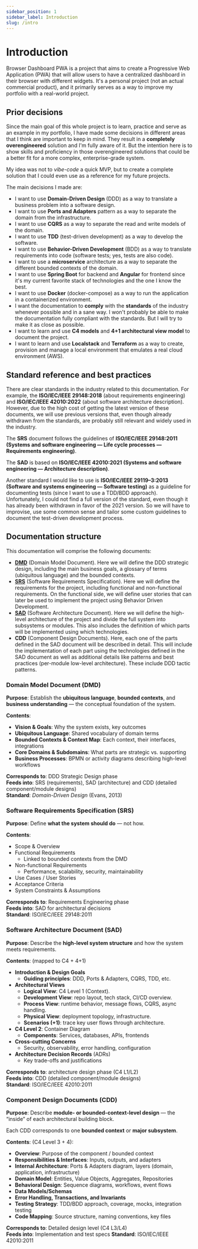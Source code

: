 ```yaml
---
sidebar_position: 1
sidebar_label: Introduction
slug: /intro
---
```


# Introduction

Browser Dashboard PWA is a project that aims to create a Progressive Web Application (PWA) that will allow users to
have a centralized dashboard in their browser with different widgets. It's a personal project (not an actual commercial
product), and it primarily serves as a way to improve my portfolio with a real-world project.

## Prior decisions

Since the main goal of this whole project is to learn, practice and serve as an example in my portfolio, I have made
some decisions in different areas that I think are important to keep in mind. They result in a **completely
overengineered** solution and I'm fully aware of it. But the intention here is to show skills and proficiency in those
overengineered solutions that could be a better fit for a more complex, enterprise-grade system.

My idea was not to _vibe-code_ a quick MVP, but to create a complete solution that I could even use as a reference for
my future projects.

The main decisions I made are:

- I want to use **Domain-Driven Design** (DDD) as a way to translate a business problem into a software design.
- I want to use **Ports and Adapters** pattern as a way to separate the domain from the infrastructure.
- I want to use **CQRS** as a way to separate the read and write models of the domain.
- I want to use **TDD** (test-driven development) as a way to develop the software.
- I want to use **Behavior-Driven Development** (BDD) as a way to translate requirements into code (software tests; yes,
  tests are also code).
- I want to use a **microservice** architecture as a way to separate the different bounded contexts of the domain.
- I want to use **Spring Boot** for backend and **Angular** for frontend since it's my current favorite stack of
  technologies and the one I know the best.
- I want to use **Docker** (docker-compose) as a way to run the application in a containerized environment.
- I want the documentation to **comply** with the **standards** of the industry whenever possible and in a sane way. I
  won't probably be able to make the documentation fully compliant with the standards. But I will try to make it as
  close as possible.
- I want to learn and use **C4 models** and **4+1 architectural view model** to document the project.
- I want to learn and use **Localstack** and **Terraform** as a way to create, provision and manage a local environment
  that emulates a real cloud environment (AWS).

## Standard reference and best practices

There are clear standards in the industry related to this documentation. For example, the **ISO/IEC/IEEE 29148:2018**
(about requirements engineering) and **ISO/IEC/IEEE 42010:2022** (about software architecture description). However,
due to the high cost of getting the latest version of these documents, we will use previous versions that, even though
already withdrawn from the standards, are probably still relevant and widely used in the industry.

The **SRS** document follows the guidelines of **ISO/IEC/IEEE 29148:2011 (Systems and software engineering — Life cycle
processes — Requirements engineering)**.

The **SAD** is based on **ISO/IEC/IEEE 42010:2021 (Systems and software engineering — Architecture description)**.

Another standard I would like to use is **ISO/IEC/IEEE 29119–3:2013 (Software and systems engineering — Software
testing)** as a guideline for documenting tests (since I want to use a TDD/BDD approach). Unfortunately, I could not
find a full version of the standard, even though it has already been withdrawn in favor of the 2021 version. So we will
have to improvise, use some common sense and tailor some custom guidelines to document the test-driven development
process.

## Documentation structure

This documentation will comprise the following documents:

- **[DMD](domain/overview)** (Domain Model Document). Here we will define the DDD strategic design, including the main
  business goals, a glossary of terms (ubiquitous language) and the bounded contexts.
- **[SRS](requirements/overview)** (Software Requirements Specification). Here we will define the requirements for the
  project, including functional and non-functional requirements. On the functional side, we will define user stories
  that can later be used to implement the project using Behavior Driven Development.
- **[SAD](architecture/overview)** (Software Architecture Document). Here we will define the high-level architecture of
  the project and divide the full system into subsystems or modules. This also includes the definition of which parts
  will be implemented using which technologies.
- **CDD** (Component Design Documents). Here, each one of the parts defined in the SAD document will be described in
  detail. This will include the implementation of each part using the technologies defined in the SAD document as well
  as additional details like patterns and best practices (per-module low-level architecture). These include DDD tactic
  patterns.

### Domain Model Document (DMD)

**Purpose**: Establish the **ubiquitous language**, **bounded contexts**, and **business understanding** — the
conceptual foundation of the system.

**Contents**:

- **Vision & Goals**: Why the system exists, key outcomes
- **Ubiquitous Language**: Shared vocabulary of domain terms
- **Bounded Contexts & Context Map**: Each context, their interfaces, integrations
- **Core Domains & Subdomains**: What parts are strategic vs. supporting
- **Business Processes**: BPMN or activity diagrams describing high-level workflows

**Corresponds to**: DDD Strategic Design phase\
**Feeds into**: SRS (requirements), SAD (architecture) and CDD (detailed component/module designs)\
**Standard**: _Domain-Driven Design_ (Evans, 2013)

### Software Requirements Specification (SRS)

**Purpose**: Define **what the system should do** — not how.

**Contents**:

- Scope & Overview
- Functional Requirements
    - Linked to bounded contexts from the DMD
- Non-functional Requirements
    - Performance, scalability, security, maintainability
- Use Cases / User Stories
- Acceptance Criteria
- System Constraints & Assumptions

**Corresponds to**: Requirements Engineering phase\
**Feeds into**: SAD for architectural decisions\
**Standard**: ISO/IEC/IEEE 29148:2011

### Software Architecture Document (SAD)

**Purpose**: Describe the **high-level system structure** and how the system meets requirements.

**Contents**: (mapped to C4 + 4+1)

- **Introduction & Design Goals**
    - **Guiding principles**: DDD, Ports & Adapters, CQRS, TDD, etc.
- **Architectural Views**
    - **Logical View**: C4 Level 1 (Context).
    - **Development View**: repo layout, tech stack, CI/CD overview.
    - **Process View**: runtime behavior, message flows, CQRS, async handling.
    - **Physical View**: deployment topology, infrastructure.
    - **Scenarios (+1)**: trace key user flows through architecture.
- **C4 Level 2**: Container Diagram
    - **Components**: Services, databases, APIs, frontends
- **Cross-cutting Concerns**
    - Security, observability, error handling, configuration
- **Architecture Decision Records** (ADRs)
    - Key trade-offs and justifications

**Corresponds to**: architecture design phase (C4 L1/L2)\
**Feeds into**: CDD (detailed component/module designs)\
**Standard**: ISO/IEC/IEEE 42010:2011

### Component Design Documents (CDD)

**Purpose**: Describe **module- or bounded-context-level design** — the “inside” of each architectural building block.

Each CDD corresponds to one **bounded context** or **major subsystem**.

**Contents**: (C4 Level 3 + 4):

- **Overview**: Purpose of the component / bounded context
- **Responsibilities & Interfaces**: Inputs, outputs, and adapters
- **Internal Architecture**: Ports & Adapters diagram, layers (domain, application, infrastructure)
- **Domain Model**: Entities, Value Objects, Aggregates, Repositories
- **Behavioral Design**: Sequence diagrams, workflows, event flows
- **Data Models/Schemas**
- **Error Handling, Transactions, and Invariants**
- **Testing Strategy**: TDD/BDD approach, coverage, mocks, integration testing
- **Code Mapping**: Source structure, naming conventions, key files

**Corresponds to**: Detailed design level (C4 L3/L4)\
**Feeds into**: Implementation and test specs
**Standard**: ISO/IEC/IEEE 42010:2011
